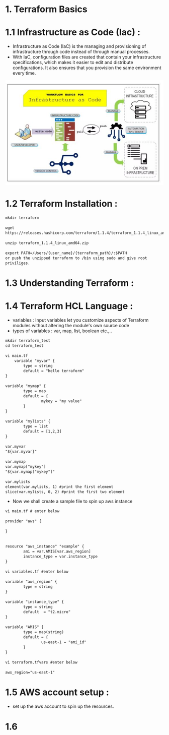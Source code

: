 # 1. Terraform Basics

# 1.1 Infrastructure as Code (Iac) :

- Infrastructure as Code (IaC) is the managing and provisioning of infrastructure through code instead of through manual processes.
- With IaC, configuration files are created that contain your infrastructure specifications, which makes it easier to edit and distribute configurations. It also ensures that you provision the same environment every time.

![alt text](../imgs/Iac.JPG "Iac")

# 1.2 Terraform Installation :

```
mkdir terraform

wget https://releases.hashicorp.com/terraform/1.1.4/terraform_1.1.4_linux_amd64.zip

unzip terraform_1.1.4_linux_amd64.zip

export PATH=/Users/{user_name}/{terraform_path}/:$PATH
or push the unzipped terraform to /bin using sudo and give root priviliges.

```

# 1.3 Understanding Terraform :



# 1.4 Terraform HCL Language :

- variables :  Input variables let you customize aspects of Terraform modules without altering the module's own source code
- types of variables : var, map, list, boolean etc.,..
```
mkdir terraform_test
cd terraform_test

vi main.tf
    variable "myvar" {
        type = string
        default = "hello terraform"
}

variable "mymap" {
        type = map
        default = {
                mykey = "my value"
        }
}

variable "mylists" {
        type = list
        default = [1,2,3]
}

var.myvar
"${var.myvar}"

var.mymap
var.mymap["mykey"]
"${var.mymap["mykey"]"

var.mylists
element(var.mylists, 1) #print the first element 
slice(var.mylists, 0, 2) #print the first two element

```

- Now we shall create a sample file to spin up aws instance

```
vi main.tf # enter below

provider "aws" {

}


resource "aws_instance" "example" {
        ami = var.AMIS[var.aws_region]
        instance_type = var.instance_type
}

vi variables.tf #enter below

variable "aws_region" {
        type = string
}

variable "instance_type" {
        type = string
        default  = "t2.micro"
}

variable "AMIS" {
        type = map(string)
        default = {
                us-east-1 = "ami_id"
        }
}

vi terraform.tfvars #enter below

aws_region="us-east-1"

```

# 1.5 AWS account setup : 

- set up the aws account to spin up the resources.

# 1.6 